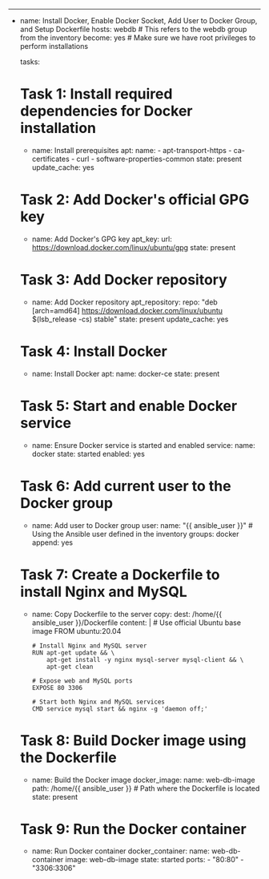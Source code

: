 ---
- name: Install Docker, Enable Docker Socket, Add User to Docker Group, and Setup Dockerfile
  hosts: webdb  # This refers to the webdb group from the inventory
  become: yes   # Make sure we have root privileges to perform installations

  tasks:
    # Task 1: Install required dependencies for Docker installation
    - name: Install prerequisites
      apt:
        name:
          - apt-transport-https
          - ca-certificates
          - curl
          - software-properties-common
        state: present
        update_cache: yes

    # Task 2: Add Docker's official GPG key
    - name: Add Docker's GPG key
      apt_key:
        url: https://download.docker.com/linux/ubuntu/gpg
        state: present

    # Task 3: Add Docker repository
    - name: Add Docker repository
      apt_repository:
        repo: "deb [arch=amd64] https://download.docker.com/linux/ubuntu $(lsb_release -cs) stable"
        state: present
        update_cache: yes

    # Task 4: Install Docker
    - name: Install Docker
      apt:
        name: docker-ce
        state: present

    # Task 5: Start and enable Docker service
    - name: Ensure Docker service is started and enabled
      service:
        name: docker
        state: started
        enabled: yes

    # Task 6: Add current user to the Docker group
    - name: Add user to Docker group
      user:
        name: "{{ ansible_user }}"  # Using the Ansible user defined in the inventory
        groups: docker
        append: yes

    # Task 7: Create a Dockerfile to install Nginx and MySQL
    - name: Copy Dockerfile to the server
      copy:
        dest: /home/{{ ansible_user }}/Dockerfile
        content: |
          # Use official Ubuntu base image
          FROM ubuntu:20.04

          # Install Nginx and MySQL server
          RUN apt-get update && \
              apt-get install -y nginx mysql-server mysql-client && \
              apt-get clean

          # Expose web and MySQL ports
          EXPOSE 80 3306

          # Start both Nginx and MySQL services
          CMD service mysql start && nginx -g 'daemon off;'

    # Task 8: Build Docker image using the Dockerfile
    - name: Build the Docker image
      docker_image:
        name: web-db-image
        path: /home/{{ ansible_user }}  # Path where the Dockerfile is located
        state: present

    # Task 9: Run the Docker container
    - name: Run Docker container
      docker_container:
        name: web-db-container
        image: web-db-image
        state: started
        ports:
          - "80:80"
          - "3306:3306"

